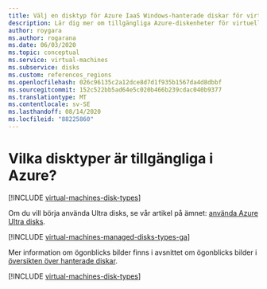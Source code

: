 ```yaml
---
title: Välj en disktyp för Azure IaaS Windows-hanterade diskar för virtuella datorer
description: Lär dig mer om tillgängliga Azure-diskenheter för virtuella Windows-datorer, inklusive Ultra disks, Premium SSD, standard SSD och standard hård diskar.
author: roygara
ms.author: rogarana
ms.date: 06/03/2020
ms.topic: conceptual
ms.service: virtual-machines
ms.subservice: disks
ms.custom: references_regions
ms.openlocfilehash: 026c96135c2a12dce8d7d1f935b1567da4d8dbbf
ms.sourcegitcommit: 152c522bb5ad64e5c020b466b239cdac040b9377
ms.translationtype: MT
ms.contentlocale: sv-SE
ms.lasthandoff: 08/14/2020
ms.locfileid: "88225860"
---
```

# <a name="what-disk-types-are-available-in-azure"></a>Vilka disktyper är tillgängliga i Azure?
[!INCLUDE [virtual-machines-disk-types](../../../includes/virtual-machines-managed-disks-types-overview.md)]

Om du vill börja använda Ultra disks, se vår artikel på ämnet: [använda Azure Ultra disks](disks-enable-ultra-ssd.md).

[!INCLUDE [virtual-machines-managed-disks-types-ga](../../../includes/virtual-machines-managed-disks-types-ga.md)]

Mer information om ögonblicks bilder finns i avsnittet om ögonblicks bilder i [översikten över hanterade diskar](managed-disks-overview.md).

[!INCLUDE [virtual-machines-disk-types](../../../includes/virtual-machines-managed-disks-types-billing-and-fees.md)]